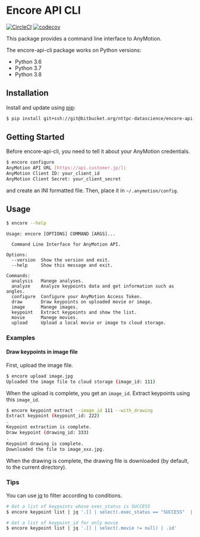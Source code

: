 # Encore API CLI

[![CircleCI](https://circleci.com/bb/nttpc-datascience/encore-api-cli/tree/master.svg?style=shield&circle-token=8efda4c7b7ec1fe9abff9fac5412bd9a59604c84)](https://circleci.com/bb/nttpc-datascience/encore-api-cli/tree/master) [![codecov](https://codecov.io/bb/nttpc-datascience/encore-api-cli/branch/master/graph/badge.svg?token=s4c1X9EhAN)](https://codecov.io/bb/nttpc-datascience/encore-api-cli)

This package provides a command line interface to AnyMotion.

The encore-api-cli package works on Python versions:

- Python 3.6
- Python 3.7
- Python 3.8

## Installation

Install and update using [pip](https://pip.pypa.io/en/stable/quickstart/):

``` sh
$ pip install git+ssh://git@bitbucket.org/nttpc-datascience/encore-api-cli.git
```

## Getting Started

Before encore-api-cli, you need to tell it about your AnyMotion credentials.

``` sh
$ encore configure
AnyMotion API URL [https://api.customer.jp/]:
AnyMotion Client ID: your_client_id
AnyMotion Client Secret: your_client_secret
```

and create an INI formatted file.
Then, place it in `~/.anymotion/config`.

## Usage

``` sh
$ encore --help
```

``` text
Usage: encore [OPTIONS] COMMAND [ARGS]...

  Command Line Interface for AnyMotion API.

Options:
  --version  Show the version and exit.
  --help     Show this message and exit.

Commands:
  analysis   Manege analyses.
  analyze    Analyze keypoints data and get information such as angles.
  configure  Configure your AnyMotion Access Token.
  draw       Draw keypoints on uploaded movie or image.
  image      Manege images.
  keypoint   Extract keypoints and show the list.
  movie      Manege movies.
  upload     Upload a local movie or image to cloud storage.
```

### Examples

#### Draw keypoints in image file

First, upload the image file.

``` sh
$ encore upload image.jpg
Uploaded the image file to cloud storage (image_id: 111)
```

When the upload is complete, you get an `image_id`. Extract keypoints using this `image_id`.

``` sh
$ encore keypoint extract --image_id 111 --with_drawing
Extract keypoint (keypoint_id: 222)
.
Keypoint extraction is complete.
Draw keypoint (drawing_id: 333)
.
Keypoint drawing is complete.
Downloaded the file to image_xxx.jpg.
```

When the drawing is complete, the drawing file is downloaded (by default, to the current directory).

### Tips

You can use [jq](https://stedolan.github.io/jq/) to filter according to conditions.

``` sh
# Get a list of keypoints whose exec_status is SUCCESS
$ encore keypoint list | jq '.[] | select(.exec_status == "SUCCESS"  | {id: .id, image: .image, movie: .movie}'

# Get a list of keypoint_id for only movie
$ encore keypoint list | jq '.[] | select(.movie != null) | .id'
```
